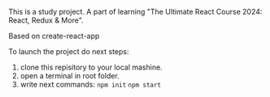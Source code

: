 This is a study project. A part of learning "The Ultimate React Course 2024: React, Redux & More".


Based on create-react-app

To launch the project do next steps:

1. clone this repisitory to your local mashine.
2. open a terminal in root folder.
3. write next commands:
   ```npm init```
   ```npm start```
